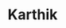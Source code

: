 ---
layout: doctor
profilePic : https://firebasestorage.googleapis.com/v0/b/dr-appointment-booking-app.appspot.com/o/ForPrac360%2Flogo.jpeg?alt=media&token=2a711c2b-50d4-4a92-aedf-f873c8e05df3&_gl=1*6dobye*_ga*MjEwMTU2OTQ5NC4xNjY3NDYyMDE4*_ga_CW55HF8NVT*MTY5ODUxMjcwNS4yNjAuMS4xNjk4NTEyNzIyLjQzLjAuMA..String
title: Karthik
specialties: Surgeon
description: undefined
yearsOfExp: undefined
location: Srinagar
contact: undefined
hospitalName: Aamina Hospital Created By Sridhar
avl_days:  Chanapora Bypass Rd, Gulshan Nagar, Chanpora, Srinagar, Jammu and Kashmir 190015
_id: 66965b4ca240325279c31169
---